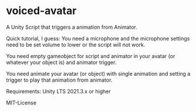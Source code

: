 # voiced-avatar
A Unity Script that triggers a animation from Animator. 

Quick tutorial, I guess:
You need a microphone and the microphone settings need to be set volume to lower or the script will not work.

You need empty gameobject for script and animator in your avatar (or whatever your object is) and animator trigger. 

You need animate your avatar (or object) with single animation and setting a trigger to play that animation from animator.

Requirements:
Unity LTS 2021.3.x or higher

MIT-License
